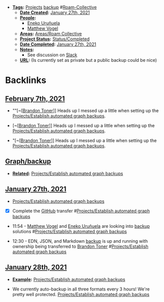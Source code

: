 - **[Tags](<../Tags.md>):** [Projects](<../Projects.md>) [backup](<../backup.md>) #[Roam-Collective](<../Roam-Collective.md>)
    - **[Date Created](<../Date Created.md>):** [January 27th, 2021](<../January 27th, 2021.md>)
    - **[People](<../People.md>):** 
        - [Eneko Uruñuela](<../Eneko Uruñuela.md>)
        - [Matthew Vogel](<../Matthew Vogel.md>)
    - **[Areas](<../Areas.md>):** [Areas/Roam Collective](<../Areas/Roam Collective.md>)
    - **[Project Status](<../Project Status.md>):** [Status/Completed](<../Status/Completed.md>)
    - **[Date Completed](<../Date Completed.md>):** [January 27th, 2021](<../January 27th, 2021.md>)
    - **[Notes](<../Notes.md>):**
        - See discussion on [Slack](<../Slack.md>)
    - **[URL](<../URL.md>):** (Is currently set as private but a public backup could be nice)

# Backlinks
## [February 7th, 2021](<February 7th, 2021.md>)
- ""[~[[Brandon Toner](<../~[[Brandon Toner.md>)]] Heads up I messed up a little when setting up the [Projects/Establish automated graph backups](<../Projects/Establish automated graph backups.md>).

- [~[[Brandon Toner](<../~[[Brandon Toner.md>)]] Heads up I messed up a little when setting up the [Projects/Establish automated graph backups](<../Projects/Establish automated graph backups.md>).

- "[~[[Brandon Toner](<../~[[Brandon Toner.md>)]] Heads up I messed up a little when setting up the [Projects/Establish automated graph backups](<../Projects/Establish automated graph backups.md>).

## [Graph/backup](<Graph/backup.md>)
- **[Related](<../Related.md>):** [Projects/Establish automated graph backups](<../Projects/Establish automated graph backups.md>)

## [January 27th, 2021](<January 27th, 2021.md>)
- [Projects/Establish automated graph backups](<../Projects/Establish automated graph backups.md>)

- [x] Complete the [GitHub](<../GitHub.md>) transfer #[Projects/Establish automated graph backups](<../Projects/Establish automated graph backups.md>)

- 11:54 - [Matthew Vogel](<../Matthew Vogel.md>) and [Eneko Uruñuela](<../Eneko Uruñuela.md>) are looking into [backup](<../backup.md>) solutions #[Projects/Establish automated graph backups](<../Projects/Establish automated graph backups.md>)

- 12:30 - EDN, JSON, and Markdown [backup](<../backup.md>) is up and running with ownership being transferred to [Brandon Toner](<../Brandon Toner.md>) #[Projects/Establish automated graph backups](<../Projects/Establish automated graph backups.md>)

## [January 28th, 2021](<January 28th, 2021.md>)
- **[Example](<../Example.md>):** [Projects/Establish automated graph backups](<../Projects/Establish automated graph backups.md>)

- We currently auto-backup in all three formats every 3 hours! We're pretty well protected. [Projects/Establish automated graph backups](<../Projects/Establish automated graph backups.md>)

